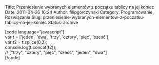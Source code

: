 Title: Przeniesienie wybranych elementów z początku tablicy na jej koniec
Date: 2011-04-26 16:24
Author: filipgorczynski
Category: Programowanie, Rozwiązania
Slug: przeniesienie-wybranych-elementow-z-poczatku-tablicy-na-jej-koniec
Status: archive

\[code language="javascript"\]  
var t = \['jeden', 'dwa', 'trzy', 'cztery', 'pięć', 'sześć'\];  
var t2 = t.splice(0,2);  
console.log(t.concat(t2));  
// \["trzy", "cztery", "pięć", "sześć", "jeden", "dwa"\]  
\[/code\]
